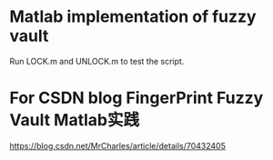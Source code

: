 # Matlab implementation of fuzzy vault

Run LOCK.m and UNLOCK.m to test the script.


# For CSDN blog FingerPrint Fuzzy Vault Matlab实践

https://blog.csdn.net/MrCharles/article/details/70432405

